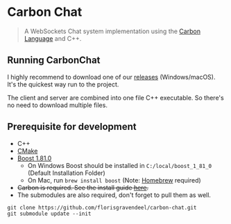 # Carbon Chat
> A WebSockets Chat system implementation using the [Carbon Language](https://github.com/carbon-language/carbon-lang) and C++.

## Running CarbonChat
I highly recommend to download one of our [releases](https://github.com/florisgravendeel/carbon-chat/releases) (Windows/macOS). It's the quickest way run to the project.

The client and server are combined into one file C++ executable. So there's no need to download multiple files. 

## Prerequisite for development
- C++
- [CMake](https://cmake.org/download/)
- [Boost 1.81.0](https://www.boost.org/users/download/)
    - On Windows Boost should be installed in `C:/local/boost_1_81_0` (Default Installation Folder)
    - On Mac, run `brew install boost` (Note: [Homebrew](https://brew.sh) required)
-  <del>Carbon is required. See the install guide [here](https://github.com/carbon-language/carbon-lang#getting-started).
- The submodules are also required, don't forget to pull them as well.
```
git clone https://github.com/florisgravendeel/carbon-chat.git
git submodule update --init
```

